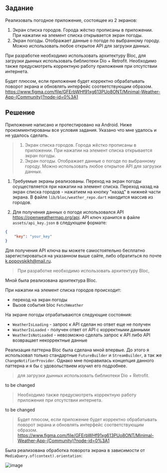 ## Задание

Реализовать погодное приложение, состоящее из 2 экранов:
1. Экран списка городов. Города жёстко прописаны в приложении. При нажатии на элемент списка открывается экран погоды.
2. Экран погоды. Отображает данные о погоде по выбранному городу. Можно использовать любое открытое API для загрузки данных.

При разработке необходимо использовать архитектуру Bloc, для загрузки дынных использовать библиотеки Dio + Retrofit. Необходимо также предусмотреть корректную работу приложения при отсутствии интернета.

Будет плюсом, если приложение будет корректно обрабатывать поворот экрана и обновлять интерфейс соответствующим образом.
https://www.figma.com/file/GFErbWHf91xg613PUo8ONT/Minimal-Weather-App-(Community)?node-id=0%3A1

## Решение

Приложение написано и протестировано на Android.
Ниже прокомментированы все условия задания. Указано что мне удалось и не удалось сделать.

> 1. Экран списка городов. Города жёстко прописаны в приложении. При нажатии на элемент списка открывается экран погоды.
> 2. Экран погоды. Отображает данные о погоде по выбранному городу. Можно использовать любое открытое API для загрузки данных.

1. Требуемые экраны реализованы. Переход на экран погоды осуществляется при нажатии на элемент списка. Переход назад на экран списка городов - нажатием на кнопку "назад" в нижней части экрана. 
В файле `lib/bloc/weather_repo.dart` находится массив из городов.

2. Для получения данных о погоде использовался API https://openweathermap.org/api.
API ключ хранится в файле `assets/api_key.json` в следующем формате:
```json
{
    "key": "your_key"
}
```
Для получения API ключа вы можете самостоятельно бесплатно зарегистироваться на указанном выше сайте, либо обратиться по почте k.popovskikh@mail.ru.

> При разработке необходимо использовать архитектуру Bloc,

Мной была реализована архитектура Bloc.

При нажатии на элемент списка городов проиcходит:
- переход на экран погоды 
- Вызов события bloc `FetchWeather`

На экране погоды отрабатываются следующие состояния:
- `WeatherIsLoading` - запрос к API сделан но ответ еще не получен
- `WeatherIsLoaded` - получен ответ от API с корректными данными
- `WeatherIsNotLoaded` - невозможно сделать запрос к API либо API возвращает некорректные данные

Реализация паттерна Bloc была сделана мной впервые. До этого я использовал только стандартные `FutureBuilder` и `StreamBuilder`, а так же `ChangeNotifierProvider`. Однако мне понравилась концепция данного паттерна и я бы с удовольствием изучил его подробнее.

> для загрузки дынных использовать библиотеки Dio + Retrofit.

to be changed

>  Необходимо также предусмотреть корректную работу приложения при отсутствии интернета.

to be changed

> Будет плюсом, если приложение будет корректно обрабатывать поворот экрана и обновлять интерфейс соответствующим образом. https://www.figma.com/file/GFErbWHf91xg613PUo8ONT/Minimal-Weather-App-(Community)?node-id=0%3A1

Была реализована обработка поворота экрана в зависимости от `MediaQuery.of(context).orientation`:

![image](https://user-images.githubusercontent.com/85007290/146358156-3bbbc48c-088d-433b-abf3-c2c3e0179a99.png)
